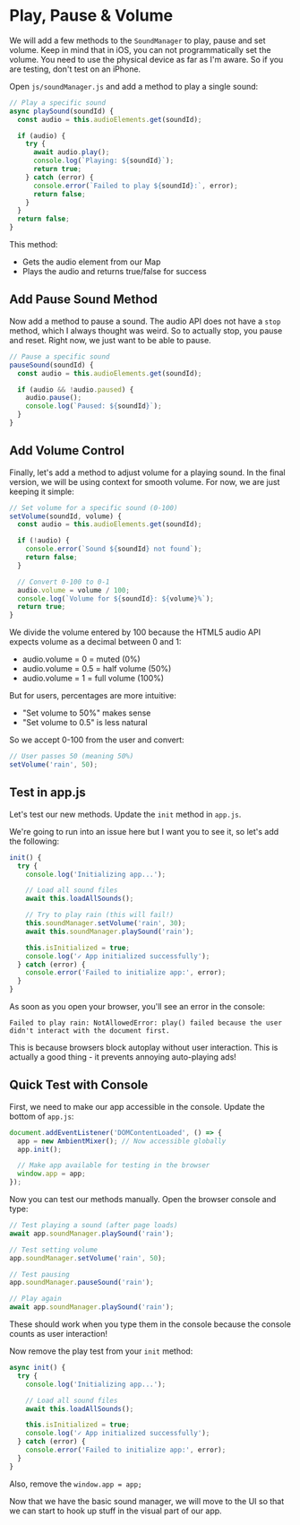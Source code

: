# Play, Pause & Volume

We will add a few methods to the `SoundManager` to play, pause and set volume. Keep in mind that in iOS, you can not programmatically set the volume. You need to use the physical device as far as I'm aware. So if you are testing, don't test on an iPhone.

Open `js/soundManager.js` and add a method to play a single sound:

```js
// Play a specific sound
async playSound(soundId) {
  const audio = this.audioElements.get(soundId);

  if (audio) {
    try {
      await audio.play();
      console.log(`Playing: ${soundId}`);
      return true;
    } catch (error) {
      console.error(`Failed to play ${soundId}:`, error);
      return false;
    }
  }
  return false;
}
```

This method:

- Gets the audio element from our Map
- Plays the audio and returns true/false for success

## Add Pause Sound Method

Now add a method to pause a sound. The audio API does not have a `stop` method, which I always thought was weird. So to actually stop, you pause and reset. Right now, we just want to be able to pause.

```js
// Pause a specific sound
pauseSound(soundId) {
  const audio = this.audioElements.get(soundId);

  if (audio && !audio.paused) {
    audio.pause();
    console.log(`Paused: ${soundId}`);
  }
}
```

## Add Volume Control

Finally, let's add a method to adjust volume for a playing sound. In the final version, we will be using context for smooth volume. For now, we are just keeping it simple:

```js
// Set volume for a specific sound (0-100)
setVolume(soundId, volume) {
  const audio = this.audioElements.get(soundId);

  if (!audio) {
    console.error(`Sound ${soundId} not found`);
    return false;
  }

  // Convert 0-100 to 0-1
  audio.volume = volume / 100;
  console.log(`Volume for ${soundId}: ${volume}%`);
  return true;
}
```

We divide the volume entered by 100 because the HTML5 audio API expects volume as a decimal between 0 and 1:

- audio.volume = 0 = muted (0%)
- audio.volume = 0.5 = half volume (50%)
- audio.volume = 1 = full volume (100%)

But for users, percentages are more intuitive:

- "Set volume to 50%" makes sense
- "Set volume to 0.5" is less natural

So we accept 0-100 from the user and convert:

```js
// User passes 50 (meaning 50%)
setVolume('rain', 50);
```

## Test in app.js

Let's test our new methods. Update the `init` method in `app.js`.

We're going to run into an issue here but I want you to see it, so let's add the following:

```js
init() {
  try {
    console.log('Initializing app...');

    // Load all sound files
    await this.loadAllSounds();

    // Try to play rain (this will fail!)
    this.soundManager.setVolume('rain', 30);
    await this.soundManager.playSound('rain');

    this.isInitialized = true;
    console.log('✓ App initialized successfully');
  } catch (error) {
    console.error('Failed to initialize app:', error);
  }
}
```

As soon as you open your browser, you'll see an error in the console:

```
Failed to play rain: NotAllowedError: play() failed because the user didn't interact with the document first.
```

This is because browsers block autoplay without user interaction. This is actually a good thing - it prevents annoying auto-playing ads!

## Quick Test with Console

First, we need to make our app accessible in the console. Update the bottom of `app.js`:

```js
document.addEventListener('DOMContentLoaded', () => {
  app = new AmbientMixer(); // Now accessible globally
  app.init();

  // Make app available for testing in the browser
  window.app = app;
});
```

Now you can test our methods manually. Open the browser console and type:

```js
// Test playing a sound (after page loads)
await app.soundManager.playSound('rain');

// Test setting volume
app.soundManager.setVolume('rain', 50);

// Test pausing
app.soundManager.pauseSound('rain');

// Play again
await app.soundManager.playSound('rain');
```

These should work when you type them in the console because the console counts as user interaction!

Now remove the play test from your `init` method:

```js
async init() {
  try {
    console.log('Initializing app...');

    // Load all sound files
    await this.loadAllSounds();

    this.isInitialized = true;
    console.log('✓ App initialized successfully');
  } catch (error) {
    console.error('Failed to initialize app:', error);
  }
}
```

Also, remove the `window.app = app;`

Now that we have the basic sound manager, we will move to the UI so that we can start to hook up stuff in the visual part of our app.
